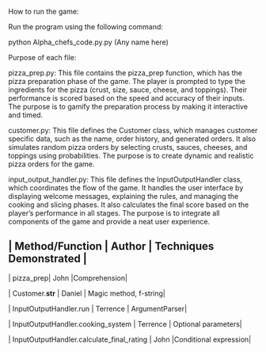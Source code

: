 How to run the game:

Run the program using the following command:

python Alpha_chefs_code.py.py (Any name here)

Purpose of each file:

pizza_prep.py:
This file contains the pizza_prep function, which has the pizza preparation phase of the game. The player is prompted to type the ingredients for the pizza (crust, size, sauce, cheese, and toppings). Their performance is scored based on the speed and accuracy of their inputs. The purpose is to gamify the preparation process by making it interactive and timed.

customer.py:
This file defines the Customer class, which manages customer specific data, such as the name, order history, and generated orders. It also simulates random pizza orders by selecting crusts, sauces, cheeses, and toppings using probabilities. The purpose is to create dynamic and realistic pizza orders for the game.

input_output_handler.py:
This file defines the InputOutputHandler class, which coordinates the flow of the game. It handles the user interface by displaying welcome messages, explaining the rules, and managing the cooking and slicing phases. It also calculates the final score based on the player’s performance in all stages. The purpose is to integrate all components of the game and provide a neat user experience.


| Method/Function    | Author |  Techniques Demonstrated |
-----------------------------------------------------------
| pizza_prep| John   |Comprehension|

| Customer.__str__  | Daniel | Magic method, f-string|

| InputOutputHandler.run | Terrence | ArgumentParser|

| InputOutputHandler.cooking_system | Terrence  | Optional parameters|

| InputOutputHandler.calculate_final_rating | John |Conditional expression|

